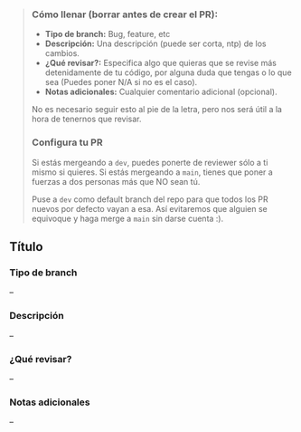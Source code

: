 > ### Cómo llenar (borrar antes de crear el PR):
>
> - **Tipo de branch:** Bug, feature, etc
> - **Descripción:** Una descripción (puede ser corta, ntp) de los cambios.
> - **¿Qué revisar?:** Especifica algo que quieras que se revise más detenidamente
>   de tu código, por alguna duda que tengas o lo que sea (Puedes poner N/A si no es el caso).
> - **Notas adicionales:** Cualquier comentario adicional (opcional).
>
> No es necesario seguir esto al pie de la letra, pero nos será útil a la hora de tenernos que revisar.
>
> ### Configura tu PR
>
> Si estás mergeando a `dev`, puedes ponerte de reviewer sólo a ti mismo si quieres.
> Si estás mergeando a `main`, tienes que poner a fuerzas a dos personas más que NO sean tú.
>
> Puse a `dev` como default branch del repo para que todos los PR nuevos por defecto vayan a esa.
> Así evitaremos que alguien se equivoque y haga merge a `main` sin darse cuenta :).

## Título

### Tipo de branch
–

### Descripción
–

### ¿Qué revisar?
–

### Notas adicionales
–
